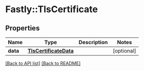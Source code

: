 # Fastly::TlsCertificate

## Properties

| Name | Type | Description | Notes |
| ---- | ---- | ----------- | ----- |
| **data** | [**TlsCertificateData**](TlsCertificateData.md) |  | [optional] |

[[Back to API list]](../../README.md#endpoints) [[Back to README]](../../README.md)

